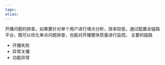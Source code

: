 ```yaml
---
tags: 
alias:
---
```

开播问题的排查，如果要针对单个用户进行埋点分析，效率较低，通过配置全链路平台，既可以优化单点问题排查，也能对开播整体质量进行监控。
主要的链路
- 开播失败
- 异常关播
- 功能异常
